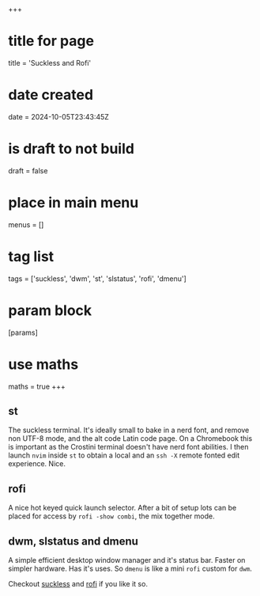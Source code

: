 +++
# title for page
title = 'Suckless and Rofi'
# date created
date = 2024-10-05T23:43:45Z
# is draft to not build
draft = false
# place in main menu
menus = []
# tag list
tags = ['suckless', 'dwm', 'st', 'slstatus', 'rofi', 'dmenu']
# param block
[params]
# use maths
maths = true
+++

## st

The suckless terminal. It's ideally small to bake in a nerd font, and remove
non UTF-8 mode, and the alt code Latin code page. On a Chromebook this is
important as the Crostini terminal doesn't have nerd font abilities. I then
launch `nvim` inside `st` to obtain a local and an `ssh -X` remote fonted
edit experience. Nice.

## rofi

A nice hot keyed quick launch selector. After a bit of setup lots can be
placed for access by `rofi -show combi`, the mix together mode.

## dwm, slstatus and dmenu

A simple efficient desktop window manager and it's status bar. Faster on
simpler hardware. Has it's uses. So `dmenu` is like a mini `rofi` custom for
`dwm`.

Checkout [suckless](https://suckless.org/) and
[rofi](https://github.com/davatorium/rofi) if you like it so.
